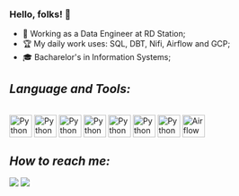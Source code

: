 ### Hello, folks! 👋

- 🏁 Working as a Data Engineer at RD Station;
- 🏆 My daily work uses:  SQL, DBT, Nifi, Airflow and GCP;
- 🎓 Bacharelor's in Information Systems;



## *Language and Tools:*
<div style=": inline_block"> <br>
  <img align="center" alt="Python" height="40" width="40"src="https://cdn.jsdelivr.net/gh/devicons/devicon/icons/python/python-original.svg">
  <img align="center" alt="Python" height="40" width="40"src="https://cdn.jsdelivr.net/gh/devicons/devicon/icons/azure/azure-original.svg">
  <img align="center" alt="Python" height="40" width="40"src="https://cdn.jsdelivr.net/gh/devicons/devicon/icons/postgresql/postgresql-original-wordmark.svg">
  <img align="center" alt="Python" height="40" width="40"src="https://cdn.jsdelivr.net/gh/devicons/devicon/icons/csharp/csharp-original.svg">
  <img align="center" alt="Python" height="40" width="40"src="https://cdn.jsdelivr.net/gh/devicons/devicon/icons/flutter/flutter-original.svg">
  <img align="center" alt="Python" height="40" width="40"src="https://cdn.jsdelivr.net/gh/devicons/devicon/icons/docker/docker-original.svg">
  <img align="center" alt="Python" height="40" width="40"src="https://cdn.jsdelivr.net/gh/devicons/devicon/icons/git/git-original.svg">
  <img align="center" alt="Airflow" height="40" width="40"src="https://pbs.twimg.com/profile_images/1176455256869412866/Xu7llkL3_400x400.png">
  
</div>

## *How to reach me:*
<div>
  <a href="mailto:vinipeters1@gmail.com" alt="Gmail">
  <img src="https://img.shields.io/badge/-Gmail-FF0000?style=flat-square&labelColor=FF0000&logo=gmail&logoColor=white&link=LINK-DO-SEU-EMAIL" /></a>

  <a href="https://www.linkedin.com/in/vin%C3%ADcius-peters-2b0127160/" alt="Linkedin">
  <img src="https://img.shields.io/badge/-Linkedin-0e76a8?style=flat-square&logo=Linkedin&logoColor=white&link=LINK-DO-SEU-LINKEDIN" /></a>

</div>

